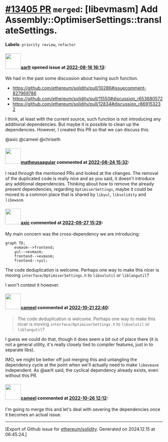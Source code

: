 # [\#13405 PR](https://github.com/ethereum/solidity/pull/13405) `merged`: [libevmasm] Add Assembly::OptimiserSettings::translateSettings.
**Labels**: `priority review`, `refactor`


#### <img src="https://avatars.githubusercontent.com/u/5008794?u=aa5f725afdad81154a79cd5ab6be9340b08da4a9&v=4" width="50">[aarlt](https://github.com/aarlt) opened issue at [2022-08-16 16:13](https://github.com/ethereum/solidity/pull/13405):

We had in the past some discussion about having such function.

- https://github.com/ethereum/solidity/pull/10286#issuecomment-827969786
- https://github.com/ethereum/solidity/pull/11550#discussion_r653680572
- https://github.com/ethereum/solidity/pull/12834#discussion_r869153232

I think, at least with the current source, such function is not introducing any additional dependencies. But maybe it is possible to clean up the dependencies. However, I created this PR so that we can discuss this.

@axic @cameel @chriseth 

#### <img src="https://avatars.githubusercontent.com/u/95899911?u=b80e228dd73aa60cc8cc18ebf2e9e72a0840b7d5&v=4" width="50">[matheusaaguiar](https://github.com/matheusaaguiar) commented at [2022-08-24 15:32](https://github.com/ethereum/solidity/pull/13405#issuecomment-1225885840):

I read through the mentioned PRs and looked at the changes. The removal of the duplicated code is really nice and as you said, it doesn't introduce any additional dependencies.
Thinking about how to remove the already present dependencies, regarding `OptimiserSettings`, maybe it could be moved to a common place that is shared by `libyul`, `libsolidity` and `libewasm`.

#### <img src="https://avatars.githubusercontent.com/u/20340?v=4" width="50">[axic](https://github.com/axic) commented at [2022-09-27 15:29](https://github.com/ethereum/solidity/pull/13405#issuecomment-1259676132):

My main concern was the cross-dependency we are introducing:
```mermaid
graph TD;
    evmasm-->frontend;
    yul-->evmasm;
    frontend-->evmasm;
    frontend-->yul;
```

The code deduplication is welcome. Perhaps one way to make this nicer is moving `interface/OptimiserSettings.h` to `libsolutil` or `liblangutil`?

I won't contest it however.

#### <img src="https://avatars.githubusercontent.com/u/137030?v=4" width="50">[cameel](https://github.com/cameel) commented at [2022-10-21 22:40](https://github.com/ethereum/solidity/pull/13405#issuecomment-1287503491):

> The code deduplication is welcome. Perhaps one way to make this nicer is moving `interface/OptimiserSettings.h` to `libsolutil` or `liblangutil`?

I guess we could do that, though it does seem a bit out of place there (it is not a general utility, it's really closely tied to compiler features, just in to separate libs).

IMO, we might be better off just merging this and untangling the dependency cycle at the point when we'll actually need to make `libevmasm` independent. As @aarlt said, the cyclical dependency already exists, even without this PR.

#### <img src="https://avatars.githubusercontent.com/u/137030?v=4" width="50">[cameel](https://github.com/cameel) commented at [2022-10-26 12:12](https://github.com/ethereum/solidity/pull/13405#issuecomment-1291940188):

I'm going to merge this and let's deal with severing the dependencies once it becomes an actual issue.


-------------------------------------------------------------------------------



[Export of Github issue for [ethereum/solidity](https://github.com/ethereum/solidity). Generated on 2024.12.15 at 06:45:24.]
